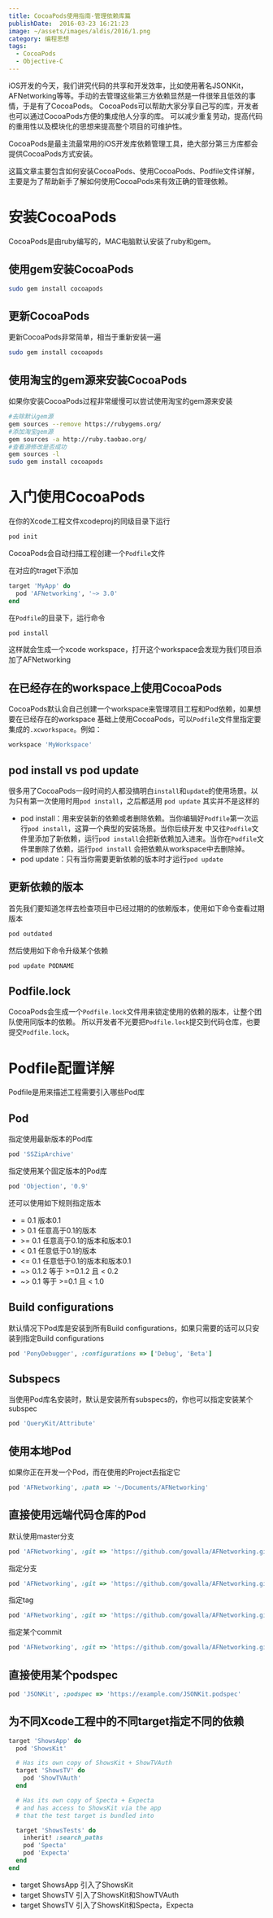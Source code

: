 ```yaml
---
title: CocoaPods使用指南-管理依赖库篇
publishDate:  2016-03-23 16:21:23
image: ~/assets/images/aldis/2016/1.png
category: 编程思想
tags:
  - CocoaPods
  - Objective-C
---
```


iOS开发的今天，我们讲究代码的共享和开发效率，比如使用著名JSONKit，AFNetworking等等。手动的去管理这些第三方依赖显然是一件很笨且低效的事情，于是有了CocoaPods。
CocoaPods可以帮助大家分享自己写的库，开发者也可以通过CocoaPods方便的集成他人分享的库。
可以减少重复劳动，提高代码的重用性以及模块化的思想来提高整个项目的可维护性。

CocoaPods是最主流最常用的iOS开发库依赖管理工具，绝大部分第三方库都会提供CocoaPods方式安装。

这篇文章主要包含如何安装CocoaPods、使用CocoaPods、Podfile文件详解，主要是为了帮助新手了解如何使用CocoaPods来有效正确的管理依赖。

<!-- toc -->

<!-- more -->

# 安装CocoaPods

CocoaPods是由ruby编写的，MAC电脑默认安装了ruby和gem。

## 使用gem安装CocoaPods
```bash
sudo gem install cocoapods
```

## 更新CocoaPods
更新CocoaPods非常简单，相当于重新安装一遍
```bash
sudo gem install cocoapods
```

## 使用淘宝的gem源来安装CocoaPods
如果你安装CocoaPods过程非常缓慢可以尝试使用淘宝的gem源来安装

```bash
#去除默认gem源
gem sources --remove https://rubygems.org/
#添加淘宝gem源
gem sources -a http://ruby.taobao.org/
#查看源修改是否成功
gem sources -l
sudo gem install cocoapods
```

# 入门使用CocoaPods

在你的Xcode工程文件xcodeproj的同级目录下运行
```bash
pod init
```
CocoaPods会自动扫描工程创建一个`Podfile`文件

在对应的traget下添加
```ruby
target 'MyApp' do
  pod 'AFNetworking', '~> 3.0'
end
```
在`Podfile`的目录下，运行命令
```bash
pod install
```
这样就会生成一个xcode workspace，打开这个workspace会发现为我们项目添加了AFNetworking

## 在已经存在的workspace上使用CocoaPods
CocoaPods默认会自己创建一个workspace来管理项目工程和Pod依赖，如果想要在已经存在的workspace
基础上使用CocoaPods，可以`Podfile`文件里指定要集成的`.xcworkspace`。例如：

```ruby
workspace 'MyWorkspace'
```

## pod install vs pod update
很多用了CocoaPods一段时间的人都没搞明白`install`和`update`的使用场景。以为只有第一次使用时用`pod install`，之后都适用
`pod update` 其实并不是这样的

* pod install：用来安装新的依赖或者删除依赖。当你编辑好`Podfile`第一次运行`pod install`，这算一个典型的安装场景。当你后续开发
中又往`Podfile`文件里添加了新依赖，运行`pod install`会把新依赖加入进来。当你在`Podfile`文件里删除了依赖，运行`pod install`
会把依赖从workspace中去删除掉。
* pod update：只有当你需要更新依赖的版本时才运行`pod update`

## 更新依赖的版本
首先我们要知道怎样去检查项目中已经过期的的依赖版本，使用如下命令查看过期版本
```bash
pod outdated
```
然后使用如下命令升级某个依赖
```bash
pod update PODNAME
```

## Podfile.lock
CocoaPods会生成一个`Podfile.lock`文件用来锁定使用的依赖的版本，让整个团队使用同版本的依赖。
所以开发者不光要把`Podfile.lock`提交到代码仓库，也要提交`Podfile.lock`。


# Podfile配置详解

Podfile是用来描述工程需要引入哪些Pod库

## Pod
指定使用最新版本的Pod库
```ruby
pod 'SSZipArchive'
```

指定使用某个固定版本的Pod库
```ruby
pod 'Objection', '0.9'
```

还可以使用如下规则指定版本
* = 0.1 版本0.1
* \> 0.1 任意高于0.1的版本
* \>= 0.1 任意高于0.1的版本和版本0.1
* < 0.1 任意低于0.1的版本
* <= 0.1 任意低于0.1的版本和版本0.1
* ~> 0.1.2 等于 >=0.1.2 且 < 0.2
* ~> 0.1 等于 >=0.1 且 < 1.0

## Build configurations
默认情况下Pod库是安装到所有Build configurations，如果只需要的话可以只安装到指定Build configurations
```ruby
pod 'PonyDebugger', :configurations => ['Debug', 'Beta']
```

## Subspecs
当使用Pod库名安装时，默认是安装所有subspecs的，你也可以指定安装某个subspec
```ruby
pod 'QueryKit/Attribute'
```

## 使用本地Pod
如果你正在开发一个Pod，而在使用的Project去指定它
```ruby
pod 'AFNetworking', :path => '~/Documents/AFNetworking'
```

## 直接使用远端代码仓库的Pod
默认使用master分支
```ruby
pod 'AFNetworking', :git => 'https://github.com/gowalla/AFNetworking.git'
```

指定分支
```ruby
pod 'AFNetworking', :git => 'https://github.com/gowalla/AFNetworking.git', :branch => 'dev'
```

指定tag
```ruby
pod 'AFNetworking', :git => 'https://github.com/gowalla/AFNetworking.git', :tag => '0.7.0'
```

指定某个commit
```ruby
pod 'AFNetworking', :git => 'https://github.com/gowalla/AFNetworking.git', :commit => '082f8319af'
```

## 直接使用某个podspec
```ruby
pod 'JSONKit', :podspec => 'https://example.com/JSONKit.podspec'
```

## 为不同Xcode工程中的不同target指定不同的依赖
```ruby
target 'ShowsApp' do
  pod 'ShowsKit'

  # Has its own copy of ShowsKit + ShowTVAuth
  target 'ShowsTV' do
    pod 'ShowTVAuth'
  end

  # Has its own copy of Specta + Expecta
  # and has access to ShowsKit via the app
  # that the test target is bundled into

  target 'ShowsTests' do
    inherit! :search_paths
    pod 'Specta'
    pod 'Expecta'
  end
end
```
* target ShowsApp 引入了ShowsKit
* target ShowsTV 引入了ShowsKit和ShowTVAuth
* target ShowsTV 引入了ShowsKit和Specta，Expecta